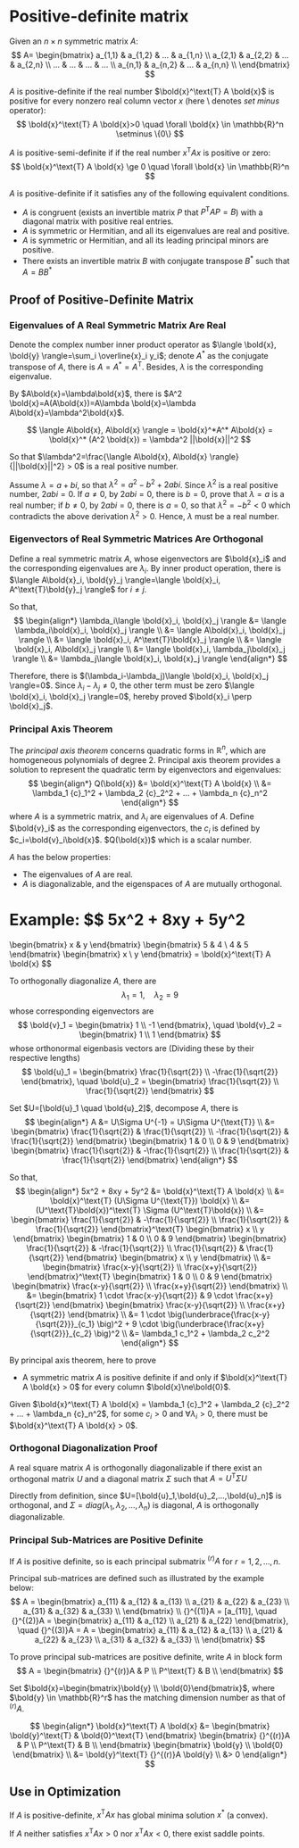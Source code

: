 # Positive-definite matrix

Given an $n \times n$ symmetric matrix $A$:
$$
A=
\begin{bmatrix}
a_{1,1} & a_{1,2} & ... & a_{1,n} \\
a_{2,1} & a_{2,2} & ... & a_{2,n} \\
... & ... & ... & ... \\
a_{n,1} & a_{n,2} & ... & a_{n,n} \\
\end{bmatrix}
$$ 

$A$ is positive-definite if the real number $\bold{x}^\text{T} A \bold{x}$ is positive for every nonzero real column vector $x$ (here $\setminus$ denotes *set minus* operator):
$$
\bold{x}^\text{T} A \bold{x}>0 \quad \forall \bold{x} \in \mathbb{R}^n \setminus \{0\}
$$

$A$ is positive-semi-definite if if the real number $x^\text{T} A x$ is positive or zero:
$$
\bold{x}^\text{T} A \bold{x} \ge 0 \quad \forall \bold{x} \in \mathbb{R}^n 
$$

$A$ is positive-definite if it satisfies any of the following equivalent conditions.

* $A$ is congruent (exists an invertible matrix $P$ that $P^\text{T}AP=B$) with a diagonal matrix with positive real entries.
* $A$ is symmetric or Hermitian, and all its eigenvalues are real and positive.
* $A$ is symmetric or Hermitian, and all its leading principal minors are positive.
* There exists an invertible matrix $B$ with conjugate transpose $B^*$ such that $A=BB^*$

## Proof of Positive-Definite Matrix

### Eigenvalues of A Real Symmetric Matrix Are Real

Denote the complex number inner product operator as $\langle \bold{x}, \bold{y} \rangle=\sum_i \overline{x}_i y_i$; denote $A^*$ as the conjugate transpose of $A$, there is $A=A^*=A^\text{T}$. Besides, $\lambda$ is the corresponding eigenvalue.

By $A\bold{x}=\lambda\bold{x}$, there is $A^2 \bold{x}=A(A\bold{x})=A\lambda \bold{x}=\lambda A\bold{x}=\lambda^2\bold{x}$.

$$
\langle A\bold{x}, A\bold{x} \rangle = 
\bold{x}^*A^* A\bold{x} = 
\bold{x}^* (A^2 \bold{x}) = 
\lambda^2 ||\bold{x}||^2
$$

So that $\lambda^2=\frac{\langle A\bold{x}, A\bold{x} \rangle}{||\bold{x}||^2} > 0$ is a real positive number.

Assume $\lambda=a+bi$, so that $\lambda^2=a^2-b^2+2abi$. Since $\lambda^2$ is a real positive number, $2abi=0$. If $a\ne 0$, by $2abi=0$, there is $b=0$, prove that $\lambda=a$ is a real number; if  $b\ne 0$, by $2abi=0$, there is $a=0$, so that $\lambda^2 = -b^2 < 0$ which contradicts the above derivation $\lambda^2 > 0$. Hence, $\lambda$ must be a real number.

### Eigenvectors of Real Symmetric Matrices Are Orthogonal

Define a real symmetric matrix $A$, whose eigenvectors are $\bold{x}_i$ and the corresponding eigenvalues are $\lambda_i$. By inner product operation, there is $\langle A\bold{x}_i, \bold{y}_j \rangle=\langle \bold{x}_i, A^\text{T}\bold{y}_j \rangle$ for $i \ne j$.

So that,
$$
\begin{align*}
\lambda_i\langle \bold{x}_i, \bold{x}_j \rangle
&=
\langle \lambda_i\bold{x}_i, \bold{x}_j \rangle
\\ &=
\langle A\bold{x}_i, \bold{x}_j \rangle
\\ &=
\langle \bold{x}_i, A^\text{T}\bold{x}_j \rangle
\\ &=
\langle \bold{x}_i, A\bold{x}_j \rangle
\\ &=
\langle \bold{x}_i, \lambda_j\bold{x}_j \rangle
\\ &=
\lambda_j\langle \bold{x}_i, \bold{x}_j \rangle
\end{align*}
$$

Therefore, there is $(\lambda_i-\lambda_j)\langle \bold{x}_i, \bold{x}_j \rangle=0$. Since $\lambda_i-\lambda_j \ne 0$, the other term must be zero $\langle \bold{x}_i, \bold{x}_j \rangle=0$, hereby proved $\bold{x}_i \perp \bold{x}_j$.

### Principal Axis Theorem

The *principal axis theorem* concerns quadratic forms in $\mathbb{R}^n$, which are homogeneous polynomials of degree $2$. Principal axis theorem provides a solution to represent the quadratic term by eigenvectors and eigenvalues:
$$
\begin{align*}
    Q(\bold{x}) &= \bold{x}^\text{T} A \bold{x}
    \\ &=
    \lambda_1 {c}_1^2 + \lambda_2 {c}_2^2 + ... + \lambda_n {c}_n^2
\end{align*}
$$
where $A$ is a symmetric matrix, and $\lambda_i$ are eigenvalues of $A$. Define $\bold{v}_i$ as the corresponding eigenvectors, the $c_i$ is defined by $c_i=\bold{v}_i\bold{x}$. $Q(\bold{x})$ which is a scalar number.

$A$ has the below properties:
* The eigenvalues of $A$ are real.
* $A$ is diagonalizable, and the eigenspaces of $A$ are mutually orthogonal.

Example:
$$
5x^2 + 8xy + 5y^2 
=
\begin{bmatrix}
    x & y
\end{bmatrix}
\begin{bmatrix}
    5 & 4 \\
    4 & 5
\end{bmatrix}
\begin{bmatrix}
    x \\ y
\end{bmatrix}
= \bold{x}^\text{T} A \bold{x}
$$

To orthogonally diagonalize $A$, there are
$$
\lambda_1 = 1, \quad \lambda_2 = 9
$$
whose corresponding eigenvectors are
$$
\bold{v}_1 =
\begin{bmatrix}
    1 \\ -1
\end{bmatrix}, \quad
\bold{v}_2 =
\begin{bmatrix}
    1 \\ 1
\end{bmatrix}
$$
whose orthonormal eigenbasis vectors are (Dividing these by their respective lengths)
$$
\bold{u}_1 =
\begin{bmatrix}
    \frac{1}{\sqrt{2}} \\ -\frac{1}{\sqrt{2}}
\end{bmatrix}, \quad
\bold{u}_2 =
\begin{bmatrix}
    \frac{1}{\sqrt{2}} \\ \frac{1}{\sqrt{2}}
\end{bmatrix}
$$

Set $U=[\bold{u}_1 \quad \bold{u}_2]$, decompose $A$, there is
$$
\begin{align*}
  A &= U\Sigma U^{-1} = U\Sigma U^{\text{T}}
  \\ &=
  \begin{bmatrix}
    \frac{1}{\sqrt{2}} & \frac{1}{\sqrt{2}} \\ 
    -\frac{1}{\sqrt{2}} & \frac{1}{\sqrt{2}}
  \end{bmatrix}
  \begin{bmatrix}
    1 & 0 \\ 
    0 & 9
  \end{bmatrix}
  \begin{bmatrix}
    \frac{1}{\sqrt{2}} & -\frac{1}{\sqrt{2}} \\ 
    \frac{1}{\sqrt{2}} & \frac{1}{\sqrt{2}}
  \end{bmatrix}
\end{align*}
$$

So that, 
$$
\begin{align*}
    5x^2 + 8xy + 5y^2 &=
    \bold{x}^\text{T} A \bold{x}
    \\ &=
    \bold{x}^\text{T} (U\Sigma U^{\text{T}}) \bold{x}
    \\ &=
    (U^\text{T}\bold{x})^\text{T} \Sigma (U^\text{T}\bold{x})
    \\ &=
    \begin{bmatrix}
      \frac{1}{\sqrt{2}} & -\frac{1}{\sqrt{2}} \\ 
      \frac{1}{\sqrt{2}} & \frac{1}{\sqrt{2}}
  \end{bmatrix}^\text{T}
  \begin{bmatrix}
    x \\ y
  \end{bmatrix}
  \begin{bmatrix}
    1 & 0 \\ 
    0 & 9
  \end{bmatrix}
  \begin{bmatrix}
      \frac{1}{\sqrt{2}} & -\frac{1}{\sqrt{2}} \\ 
      \frac{1}{\sqrt{2}} & \frac{1}{\sqrt{2}}
  \end{bmatrix}
  \begin{bmatrix}
    x \\ y
  \end{bmatrix}
  \\ &=
  \begin{bmatrix}
      \frac{x-y}{\sqrt{2}} \\ 
      \frac{x+y}{\sqrt{2}} 
  \end{bmatrix}^\text{T}
  \begin{bmatrix}
    1 & 0 \\ 
    0 & 9
  \end{bmatrix}
  \begin{bmatrix}
      \frac{x-y}{\sqrt{2}} \\ 
      \frac{x+y}{\sqrt{2}} 
  \end{bmatrix}
  \\ &=
  \begin{bmatrix}
      1 \cdot \frac{x-y}{\sqrt{2}} &
      9 \cdot \frac{x+y}{\sqrt{2}} 
  \end{bmatrix}
  \begin{bmatrix}
      \frac{x-y}{\sqrt{2}} \\ 
      \frac{x+y}{\sqrt{2}} 
  \end{bmatrix}
  \\ &=
  1 \cdot \big(\underbrace{\frac{x-y}{\sqrt{2}}}_{c_1} \big)^2 + 
  9 \cdot \big(\underbrace{\frac{x+y}{\sqrt{2}}}_{c_2} \big)^2
  \\ &=
  \lambda_1 c_1^2 + \lambda_2 c_2^2
\end{align*}
$$

By principal axis theorem, here to prove

* A symmetric matrix $A$ is positive definite if and only if $\bold{x}^\text{T} A \bold{x} > 0$ for every column $\bold{x}\ne\bold{0}$.

Given $\bold{x}^\text{T} A \bold{x} = \lambda_1 {c}_1^2 + \lambda_2 {c}_2^2 + ... + \lambda_n {c}_n^2$, for some $c_i>0$ and $\forall \lambda_i>0$, there must be $\bold{x}^\text{T} A \bold{x} > 0$.

### Orthogonal Diagonalization Proof

A real square matrix $A$ is orthogonally diagonalizable if there exist an orthogonal matrix $U$ and a diagonal matrix $\Sigma$ such that $A=U^\text{T}\Sigma U$

Directly from definition, since $U=[\bold{u}_1,\bold{u}_2,...,\bold{u}_n]$ is orthogonal, and $\Sigma=diag(\lambda_1, \lambda_2, ..., \lambda_n)$ is diagonal, $A$ is orthogonally diagonalizable.

### Principal Sub-Matrices are Positive Definite

If $A$ is positive definite, so is each principal submatrix ${}^{(r)}A$ for $r = 1, 2, . . . , n$.

Principal sub-matrices are defined such as illustrated by the example below:
$$
A = \begin{bmatrix}
    a_{11} & a_{12} & a_{13} \\
    a_{21} & a_{22} & a_{23} \\
    a_{31} & a_{32} & a_{33} \\
\end{bmatrix}
\\
{}^{(1)}A = [a_{11}], \quad
{}^{(2)}A = \begin{bmatrix}
    a_{11} & a_{12} \\
    a_{21} & a_{22}
\end{bmatrix}, \quad
{}^{(3)}A = A = \begin{bmatrix}
    a_{11} & a_{12} & a_{13} \\
    a_{21} & a_{22} & a_{23} \\
    a_{31} & a_{32} & a_{33} \\
\end{bmatrix}
$$

To prove principal sub-matrices are positive definite, write $A$ in block form
$$
A = \begin{bmatrix}
    {}^{(r)}A & P \\
    P^\text{T} & B \\
\end{bmatrix}
$$

Set $\bold{x}=\begin{bmatrix}\bold{y} \\ \bold{0}\end{bmatrix}$, where $\bold{y} \in \mathbb{R}^r$ has the matching dimension number as that of ${}^{(r)}A$.

$$
\begin{align*}
\bold{x}^\text{T} A \bold{x} &= 
\begin{bmatrix}
    \bold{y}^\text{T} & \bold{0}^\text{T}
\end{bmatrix}
\begin{bmatrix}
    {}^{(r)}A & P \\
    P^\text{T} & B \\
\end{bmatrix}
\begin{bmatrix}
    \bold{y} \\ \bold{0}
\end{bmatrix}
\\ &=
\bold{y}^\text{T} {}^{(r)}A \bold{y}
\\ &> 0
\end{align*}
$$

## Use in Optimization

If $A$ is positive-definite, $x^\text{T}Ax$ has global minima solution $x^*$ (a convex).

If $A$ neither satisfies $x^\text{T}Ax>0$ nor $x^\text{T}Ax<0$, there exist saddle points.